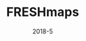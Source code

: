 ---
title: FRESHmaps
description: User-designed app for Evergreen Valley High School. Part of a small club, but discontinued in 2018. This version was solely designed, written, and tested by me.
link: https://github.com/Sytarno/FRESHmaps-1.5
tech: 
 - Unity
 - C#
date: "2018-5"
---